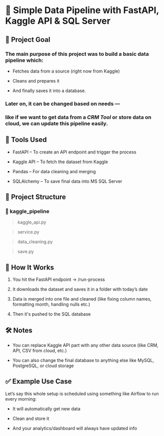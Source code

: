  # **🚀 Simple Data Pipeline with FastAPI, Kaggle API & SQL Server**

##  📌 Project Goal

### The main purpose of this project was to build a basic data pipeline which:

- Fetches data from a source (right now from Kaggle)

- Cleans and prepares it

- And finally saves it into a database.

### Later on, it can be changed based on needs —
### like if we want to get data from a *CRM Tool* or store data on cloud, we can update this pipeline easily.


## 🔧 Tools Used

- FastAPI – To create an API endpoint and trigger the process

- Kaggle API – To fetch the dataset from Kaggle

- Pandas – For data cleaning and merging

- SQLAlchemy – To save final data into MS SQL Server

## 📁 Project Structure

### 📂 kaggle_pipeline
> kaggle_api.py

> service.py

> data_cleaning.py 

> save.py


## 🧠 How It Works

1. You hit the FastAPI endpoint → /run-process

2. It downloads the dataset and saves it in a folder with today’s date

3. Data is merged into one file and cleaned (like fixing column names, formatting month, handling nulls etc.)

4. Then it's pushed to the SQL database


## 🛠️ Notes

- You can replace Kaggle API part with any other data source (like CRM, API, CSV from cloud, etc.)

- You can also change the final database to anything else like MySQL, PostgreSQL, or cloud storage


## ✅ Example Use Case

Let’s say this whole setup is scheduled using something like Airflow to run every morning:

- It will automatically get new data

- Clean and store it

- And your analytics/dashboard will always have updated info

